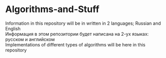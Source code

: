 # Algorithms-and-Stuff
Information in this repository will be in written in 2 languages; Russian and English                                 
Информация в этом репозитории будет написана на 2-ух языках: русском и английском                                 
Implementations of different types of algorithms will be here in this repository
